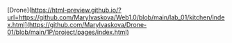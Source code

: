 [Drone](https://html-preview.github.io/?url=https://github.com/MaryIvaskova/Web1.0/blob/main/lab_01/kitchen/index.html](https://github.com/MaryIvaskova/Drone-01/blob/main/1P/project/pages/index.html) 

